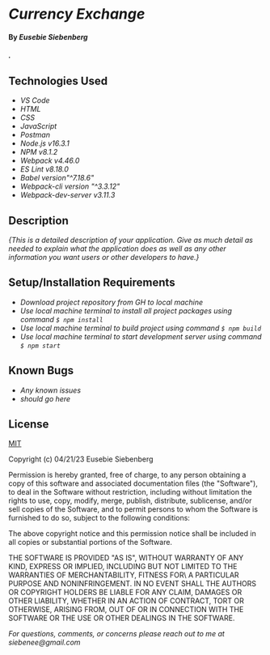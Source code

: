 # _Currency Exchange_

#### By _**Eusebie Siebenberg**_

#### _._

## Technologies Used

* _VS Code_
* _HTML_
* _CSS_
* _JavaScript_
* _Postman_
* _Node.js v16.3.1_
* _NPM v8.1.2_
* _Webpack v4.46.0_
* _ES Lint v8.18.0_
* _Babel version"^7.18.6"_
* _Webpack-cli version "^3.3.12"_
* _Webpack-dev-server v3.11.3_

## Description

_{This is a detailed description of your application. Give as much detail as needed to explain what the application does as well as any other information you want users or other developers to have.}_

## Setup/Installation Requirements

* _Download project repository from GH to local machine_
* _Use local machine terminal to install all project packages using command ```$ npm install```_
* _Use local machine terminal to build project using command ```$ npm build```_
* _Use local machine terminal to start development server using command ```$ npm start```_



## Known Bugs

* _Any known issues_
* _should go here_

## License

[MIT](https://opensource.org/license/mit/)

Copyright (c) 04/21/23 Eusebie Siebenberg

Permission is hereby granted, free of charge, to any person obtaining a copy of this software and associated documentation files (the "Software"), to deal
in the Software without restriction, including without limitation the rights to use, copy, modify, merge, publish, distribute, sublicense, and/or sell copies of the Software, and to permit persons to whom the Software is furnished to do so, subject to the following conditions: 

The above copyright notice and this permission notice shall be included in all copies or substantial portions of the Software.

THE SOFTWARE IS PROVIDED "AS IS", WITHOUT WARRANTY OF ANY KIND, EXPRESS OR IMPLIED, INCLUDING BUT NOT LIMITED TO THE WARRANTIES OF MERCHANTABILITY, FITNESS FOR\ A PARTICULAR PURPOSE AND NONINFRINGEMENT. IN NO EVENT SHALL THE AUTHORS OR COPYRIGHT HOLDERS BE LIABLE FOR ANY CLAIM, DAMAGES OR OTHER LIABILITY, WHETHER IN AN ACTION OF CONTRACT, TORT OR OTHERWISE, ARISING FROM, OUT OF OR IN CONNECTION WITH THE SOFTWARE OR THE USE OR OTHER DEALINGS IN THE SOFTWARE.

_For questions, comments, or concerns please reach out to me at siebenee@gmail.com_